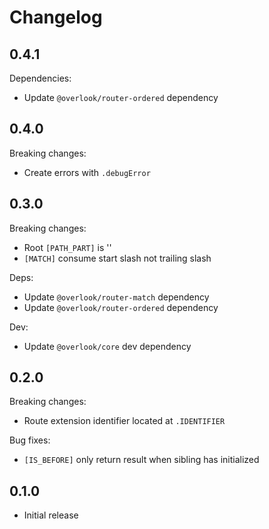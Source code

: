 # Changelog

## 0.4.1

Dependencies:

* Update `@overlook/router-ordered` dependency

## 0.4.0

Breaking changes:

* Create errors with `.debugError`

## 0.3.0

Breaking changes:

* Root `[PATH_PART]` is ''
* `[MATCH]` consume start slash not trailing slash

Deps:

* Update `@overlook/router-match` dependency
* Update `@overlook/router-ordered` dependency

Dev:

* Update `@overlook/core` dev dependency

## 0.2.0

Breaking changes:

* Route extension identifier located at `.IDENTIFIER`

Bug fixes:

* `[IS_BEFORE]` only return result when sibling has initialized

## 0.1.0

* Initial release
